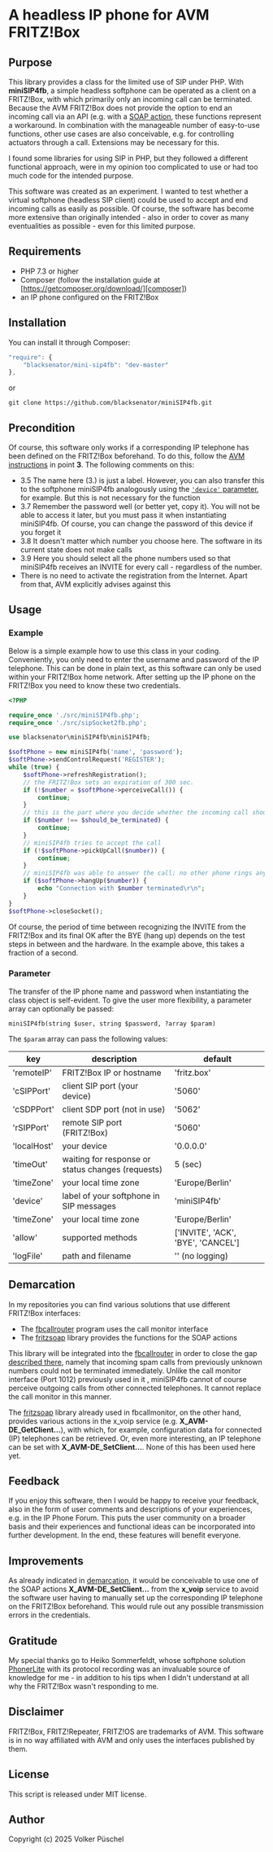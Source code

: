 # A headless IP phone for AVM FRITZ!Box

## Purpose

This library provides a class for the limited use of SIP under PHP. With **miniSIP4fb**, a simple headless softphone can be operated as a client on a FRITZ!Box, with which primarily only an incoming call can be terminated. Because the AVM FRITZ!Box does not provide the option to end an incoming call via an API (e.g. with a [SOAP action][soap], these functions represent a workaround.
In combination with the manageable number of easy-to-use functions, other use cases are also conceivable, e.g. for controlling actuators through a call. Extensions may be necessary for this.

I found some libraries for using SIP in PHP, but they followed a different functional approach, were in my opinion too complicated to use or had too much code for the intended purpose.

This software was created as an experiment. I wanted to test whether a virtual softphone (headless SIP client) could be used to accept and end incoming calls as easily as possible. Of course, the software has become more extensive than originally intended - also in order to cover as many eventualities as possible - even for this limited purpose.

## Requirements

* PHP 7.3 or higher
* Composer (follow the installation guide at [https://getcomposer.org/download/][composer])
* an IP phone configured on the FRITZ!Box

## Installation

You can install it through Composer:

```js
"require": {
    "blacksenator/mini-sip4fb": "dev-master"
},
```

or

```console
git clone https://github.com/blacksenator/miniSIP4fb.git
```

## Precondition

Of course, this software only works if a corresponding IP telephone has been defined on the FRITZ!Box beforehand. To do this, follow the [AVM instructions][AVM] in point **3**.
The following comments on this:

* 3.5 The name here (3.) is just a label. However, you can also transfer this to the softphone miniSIP4fb analogously using the [`'device'` parameter](#parameter), for example. But this is not necessary for the function
* 3.7 Remember the password well (or better yet, copy it). You will not be able to access it later, but you must pass it when instantiating miniSIP4fb. Of course, you can change the password of this device if you forget it
* 3.8 It doesn't matter which number you choose here. The software in its current state does not make calls
* 3.9 Here you should select all the phone numbers used so that miniSIP4fb receives an INVITE for every call - regardless of the number.
* There is no need to activate the registration from the Internet. Apart from that, AVM explicitly advises against this

## Usage

### Example

Below is a simple example how to use this class in your coding. Conveniently, you only need to enter the username and password of the IP telephone. This can be done in plain text, as this software can only be used within your FRITZ!Box home network. After setting up the IP phone on the FRITZ!Box you need to know these two credentials.

```PHP
<?PHP

require_once './src/miniSIP4fb.php';
require_once './src/sipSocket2fb.php';

use blacksenator\miniSIP4fb\miniSIP4fb;

$softPhone = new miniSIP4fb('name', 'password');
$softPhone->sendControlRequest('REGISTER');
while (true) {
    $softPhone->refreshRegistration();
    // the FRITZ!Box sets an expiration of 300 sec.
    if (!$number = $softPhone->perceiveCall()) {
        continue;
    }
    // this is the part where you decide whether the incoming call should be terminated
    if ($number !== $should_be_terminated) {
        continue;
    }
    // miniSIP4fb tries to accept the call
    if (!$softPhone->pickUpCall($number)) {
        continue;
    }
    // miniSIP4fb was able to answer the call; no other phone rings anymore - if it even rang anywhere else
    if ($softPhone->hangUp($number)) {
        echo "Connection with $number terminated\r\n";
    }
}
$softPhone->closeSocket();

```

Of course, the period of time between recognizing the INVITE from the FRITZ!Box and its final OK after the BYE (hang up) depends on the test steps in between and the hardware. In the example above, this takes a fraction of a second.

### Parameter

The transfer of the IP phone name and password when instantiating the class object is self-evident. To give the user more flexibility, a parameter array can optionally be passed:

```console
miniSIP4fb(string $user, string $password, ?array $param)
```

The  `$param` array can pass the following values:

key        |description                                      |default
-----------|-------------------------------------------------|-
'remoteIP' |FRITZ!Box IP or hostname                         |'fritz.box'
'cSIPPort' |client SIP port (your device)                    |'5060'
'cSDPPort' |client SDP port (not in use)                     |'5062'
'rSIPPort' |remote SIP port (FRITZ!Box)                      |'5060'
'localHost'|your device                                      |'0.0.0.0'
'timeOut'  |waiting for response or status changes (requests)|5 (sec)
'timeZone' |your local time zone                             |'Europe/Berlin'
'device'   |label of your softphone in SIP messages          |'miniSIP4fb'
'timeZone' |your local time zone                             |'Europe/Berlin'
'allow'    |supported methods                                |['INVITE', 'ACK', 'BYE', 'CANCEL']
'logFile'  |path and filename                                |'' (no logging)

## Demarcation

In my repositories you can find various solutions that use different FRITZ!Box interfaces:

* The [fbcallrouter][fbcallmonitor] program uses the call monitor interface
* The [fritzsoap][fritzsoap] library provides the functions for the SOAP actions

This library will be integrated into the [fbcallrouter][fbcallmonitor] in order to close the gap [described there][fbcmimprove], namely that incoming spam calls from previously unknown numbers could not be terminated immediately. Unlike the call monitor interface (Port 1012) previously used in it , miniSIP4fb cannot of course perceive outgoing calls from other connected telephones. It cannot replace the call monitor in this manner.

The [fritzsoap][fritzsoap] library already used in fbcallmonitor, on the other hand, provides various actions in the x_voip service (e.g. **X_AVM-DE_GetClient...**), with which, for example, configuration data for connected (IP) telephones can be retrieved. Or, even more interesting, an IP telephone can be set with **X_AVM-DE_SetClient...**. None of this has been used here yet.

## Feedback

If you enjoy this software, then I would be happy to receive your feedback, also in the form of user comments and descriptions of your experiences, e.g. in the IP Phone Forum. This puts the user community on a broader basis and their experiences and functional ideas can be incorporated into further development. In the end, these features will benefit everyone.

## Improvements

As already indicated in [demarcation](#demarcation), it would be conceivable to use one of the SOAP actions **X_AVM-DE_SetClient...** from the **x_voip** service to avoid the software user having to manually set up the corresponding IP telephone on the FRITZ!Box beforehand. This would rule out any possible transmission errors in the credentials.

## Gratitude

My special thanks go to Heiko Sommerfeldt, whose softphone solution [PhonerLite][phonerlite] with its protocol recording was an invaluable source of knowledge for me - in addition to his tips when I didn't understand at all why the FRITZ!Box wasn't responding to me.

## Disclaimer

FRITZ!Box, FRITZ!Repeater, FRITZ!OS are trademarks of AVM. This software is in no way affiliated with AVM and only uses the interfaces published by them.

## License

This script is released under MIT license.

## Author

Copyright (c) 2025 Volker Püschel

[phonerlite]: http://www.phonerlite.de/index_de
[soap]: https://github.com/blacksenator/fritzsoap?tab=readme-ov-file#wishes
[AVM]: https://en.avm.de/service/knowledge-base/dok/FRITZ-Box-7590/42_Registering-an-IP-telephone-with-the-FRITZ-Box-and-setting-it-up/
[fbcallmonitor]: https://github.com/blacksenator/fbcallrouter/blob/master/README.md
[fritzsoap]: https://github.com/blacksenator/fritzsoap/blob/master/README.md
[fbcmimprove]: https://github.com/blacksenator/fbcallrouter/blob/master/README.md#improvements
[composer]: https://getcomposer.org/download/